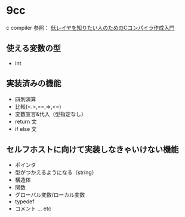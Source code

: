 # 9cc 

c compiler 参照： [低レイヤを知りたい人のためのCコンパイラ作成入門](https://www.sigbus.info/compilerbook)

## 使える変数の型

- int

## 実装済みの機能

- 四則演算
- 比較(<.>,==,=>,<=)
- 変数宣言&代入（型指定なし）
- return 文
- if else 文

## セルフホストに向けて実装しなきゃいけない機能
- ポインタ
- 型がつかえるようになる（string）
- 構造体
- 関数
- グローバル変数/ローカル変数
- typedef
- コメント
... etc
